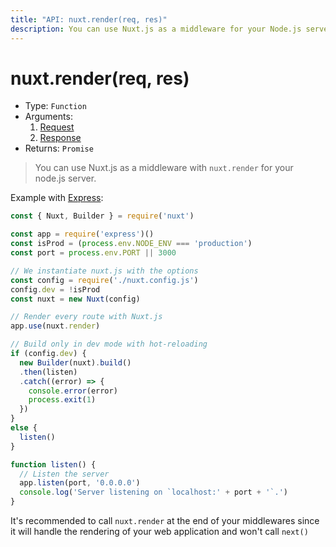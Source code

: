 ```yaml
---
title: "API: nuxt.render(req, res)"
description: You can use Nuxt.js as a middleware for your Node.js server.
---
```


# nuxt.render(req, res)

- Type: `Function`
- Arguments:
  1. [Request](https://nodejs.org/api/http.html#http_class_http_incomingmessage)
  2. [Response](https://nodejs.org/api/http.html#http_class_http_serverresponse)
- Returns: `Promise`

> You can use Nuxt.js as a middleware with `nuxt.render` for your node.js server.

Example with [Express](https://github.com/expressjs/express):

```js
const { Nuxt, Builder } = require('nuxt')

const app = require('express')()
const isProd = (process.env.NODE_ENV === 'production')
const port = process.env.PORT || 3000

// We instantiate nuxt.js with the options
const config = require('./nuxt.config.js')
config.dev = !isProd
const nuxt = new Nuxt(config)

// Render every route with Nuxt.js
app.use(nuxt.render)

// Build only in dev mode with hot-reloading
if (config.dev) {
  new Builder(nuxt).build()
  .then(listen)
  .catch((error) => {
    console.error(error)
    process.exit(1)
  })
}
else {
  listen()
}

function listen() {
  // Listen the server
  app.listen(port, '0.0.0.0')
  console.log('Server listening on `localhost:' + port + '`.')
}
```

<p class="Alert">

It's recommended to call `nuxt.render` at the end of your middlewares since it will handle the rendering of your web application and won't call `next()`

</p>

